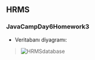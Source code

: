 
## HRMS 
### JavaCampDay6Homework3


+ Veritabanı diyagramı:

> ![HRMSdatabase](https://user-images.githubusercontent.com/46132459/120082320-f28a2a80-c0ca-11eb-9a37-92655d340104.PNG)





